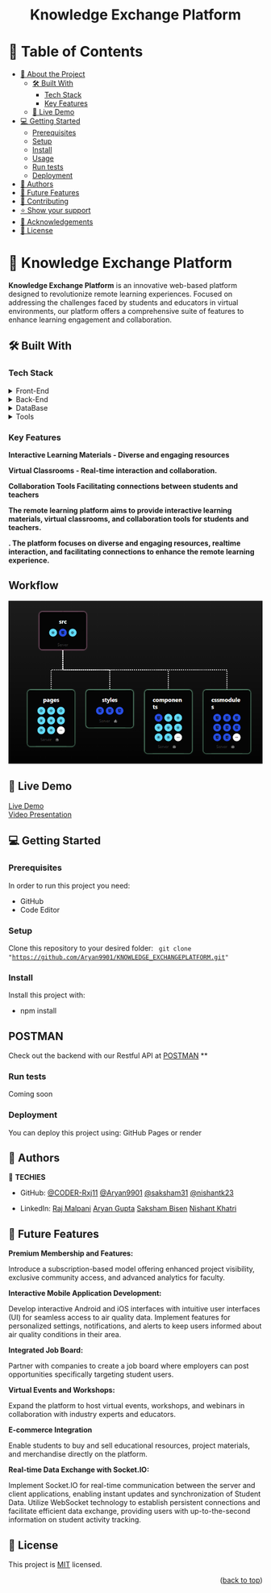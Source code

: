 <a name="readme-top"></a>

<div align="center">

  <h1><b>Knowledge Exchange Platform</b></h1>

</div>

<!-- TABLE OF CONTENTS -->

# 📗 Table of Contents

- [📖 About the Project](#about-project)
  - [🛠 Built With](#built-with)
    - [Tech Stack](#tech-stack)
    - [Key Features](#key-features)
  - [🚀 Live Demo](#live-demo)
- [💻 Getting Started](#getting-started)
  - [Prerequisites](#prerequisites)
  - [Setup](#setup)
  - [Install](#install)
  - [Usage](#usage)
  - [Run tests](#run-tests)
  - [Deployment](#deployment)
- [👥 Authors](#authors)
- [🔭 Future Features](#future-features)
- [🤝 Contributing](#contributing)
- [⭐️ Show your support](#support)
- [🙏 Acknowledgements](#acknowledgements)
- [📝 License](#license)

<!-- PROJECT DESCRIPTION -->

# 📖 Knowledge Exchange Platform <a name="about-project"></a>


**Knowledge Exchange Platform** is an innovative web-based platform designed to revolutionize remote learning experiences. Focused on addressing the challenges faced by students and educators in virtual environments, our platform offers a comprehensive suite of features to enhance learning engagement and collaboration.

## 🛠 Built With <a name="built-with"></a>

### Tech Stack <a name="tech-stack"></a>

<details>
  <summary>Front-End</summary>
  <ul>
    <li><a href="https://reactjs.org/">React-js</a></li>
    <li><a href="[https://sass-lang.com/documentation/](https://github.com/splinetool/react-spline)">React-spline</a></li>
    <li><a href="[https://www.chartjs.org/](https://redux.js.org/introduction/getting-started)">Redux Tooltip</a></li>
    <li><a href="https://axios-http.com/docs/api_intro">Axios</a></li>
  </ul>
</details>
<details>
  <summary>Back-End</summary>
  <ul>
    <li><a href="https://nodejs.org/docs/latest/api/">Node-js</a></li>
    <li><a href="https://cron-job.org/en/">Cron Job</a></li>
    <li><a href="https://expressjs.com/">Express-Js</a></li>
    <li><a href="https://https://www.postman.com/">Postman</a></li>
  </ul>
</details>
<details>
  <summary>DataBase</summary>
  <ul>
    <li><a href="https://www.mongodb.com/">Mongo-DB</a></li>
    <li><a href="[https://www.mongodb.com/](https://www.mysql.com/)">Mysql</a></li>
  </ul>
</details>
<details>
  <summary>Tools</summary>
  <ul>
    <li><a href="[https://www.mongodb.com/](https://www.zegocloud.com/docs/tutorials)">Zegocloud</a></li>
     <li><a href="[https://www.mongodb.com/](https://www.prisma.io/docs)">Prisma</a></li>
  </ul>
</details> 

<!-- Features -->

### Key Features <a name="key-features"></a>

**Interactive Learning Materials - Diverse and engaging resources**

**Virtual Classrooms - Real-time interaction and collaboration.**

**Collaboration Tools Facilitating connections between students and teachers**

**The remote learning platform aims to provide interactive learning materials, virtual classrooms, and
collaboration tools for students and teachers.**

**. The platform focuses on diverse and engaging resources, realtime interaction, and facilitating connections to enhance the remote learning experience.**


<h2>Workflow</h2>
<img src = "https://github.com/Aryan9901/KNOWLEDGE_EXCHANGEPLATFORM/blob/main/images/Screenshot%202024-04-07%20122411.png"></img>
<!-- LIVE DEMO -->

## 🚀 Live Demo <a name="live-demo"></a>

[Live Demo](https://knowledge-exchangeplatform.vercel.app/) 
<br>
[Video Presentation]()

<!-- - [Live Demo Link](https://knowledge-exchangeplatform.vercel.app/) -->


<!-- GETTING STARTED -->


## 💻 Getting Started <a name="getting-started"></a>



### Prerequisites

In order to run this project you need:

* GitHub
* Code Editor

### Setup

Clone this repository to your desired folder:
<code>
  git clone "https://github.com/Aryan9901/KNOWLEDGE_EXCHANGEPLATFORM.git"
</code>


### Install

Install this project with:

* npm install

## POSTMAN
Check out the backend with our Restful API at [POSTMAN](https://elements.getpostman.com/redirect?entityId=33528872-97e816ce-c7cb-4233-9357-90db51ec897e&entityType=collection) **


### Run tests

Coming soon

### Deployment <a name="deployment"></a>

You can deploy this project using: GitHub Pages or render


<!-- AUTHORS -->

## 👥 Authors <a name="authors"></a>

👤 **TECHIES**

- GitHub:  [@CODER-Rxj11](https://github.com/CODER-Rxj11)
           [@Aryan9901](https://github.com/Aryan9901)
           [@saksham31](https://github.com/saksham31)
           [@nishantk23](https://github.com/nishantk23)
  
- LinkedIn: [Raj Malpani](https://www.linkedin.com/in/raj-malpani)
            [Aryan Gupta](https://www.linkedin.com/in/agaryan)
            [Saksham Bisen](https://www.linkedin.com/in/saksham-bisen-117561179)
            [Nishant Khatri](https://www.linkedin.com/in/thatcoderguy23)



<!-- FUTURE FEATURES -->

## 🔭 Future Features <a name="future-features"></a>

**Premium Membership and Features:**

Introduce a subscription-based model offering enhanced project visibility, exclusive 
community access, and advanced analytics for faculty.

**Interactive Mobile Application Development:**

Develop interactive Android and iOS interfaces with intuitive user interfaces (UI) for seamless access to air quality data.
Implement features for personalized settings, notifications, and alerts to keep users informed about air quality conditions in their area.

**Integrated Job Board:**

Partner with companies to create a job board where employers can post opportunities 
specifically targeting student users.

**Virtual Events and Workshops:**

Expand the platform to host virtual events, workshops, and webinars in collaboration with 
industry experts and educators.

**E-commerce Integration**

Enable students to buy and sell educational resources, project materials, and merchandise 
directly on the platform.

**Real-time Data Exchange with Socket.IO:**

Implement Socket.IO for real-time communication between the server and client applications, enabling instant updates and synchronization of Student Data.
Utilize WebSocket technology to establish persistent connections and facilitate efficient data exchange, providing users with up-to-the-second information on student activity tracking.

## 📝 License <a name="license"></a>

This project is [MIT](./LICENSE) licensed.


<p align="right">(<a href="#readme-top">back to top</a>)</p>
